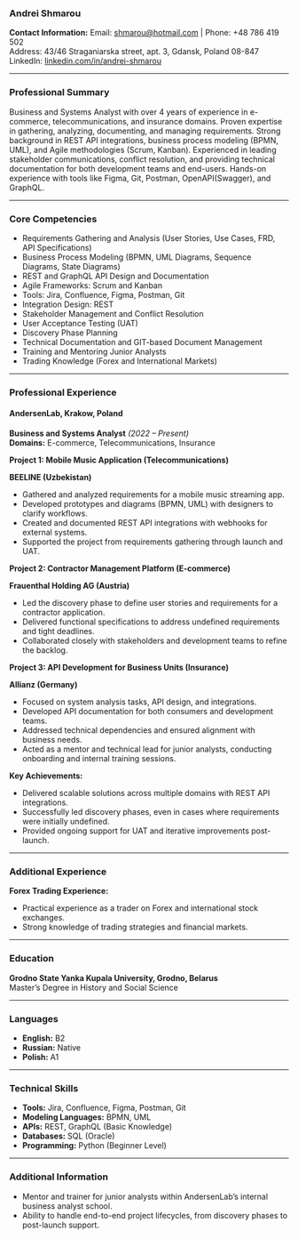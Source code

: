 
### Andrei Shmarou

**Contact Information:**
Email: shmarou@hotmail.com | Phone: +48 786 419 502  
Address: 43/46 Straganiarska street, apt. 3, Gdansk, Poland 08-847  
LinkedIn: [linkedin.com/in/andrei-shmarou](https://www.linkedin.com/in/andrei-shmarou-7270478a/)  

---

### **Professional Summary**

Business and Systems Analyst with over 4 years of experience in e-commerce, telecommunications, and insurance domains. 
Proven expertise in gathering, analyzing, documenting, and managing requirements. Strong background in REST API integrations, business process modeling (BPMN, UML), and Agile methodologies (Scrum, Kanban). 
Experienced in leading stakeholder communications, conflict resolution, and providing technical documentation for both development teams and end-users. Hands-on experience with tools like Figma, Git, Postman, OpenAPI(Swagger), and GraphQL.

---

### **Core Competencies**

- Requirements Gathering and Analysis (User Stories, Use Cases, FRD, API Specifications)  
- Business Process Modeling (BPMN, UML Diagrams, Sequence Diagrams, State Diagrams)  
- REST and GraphQL API Design and Documentation  
- Agile Frameworks: Scrum and Kanban  
- Tools: Jira, Confluence, Figma, Postman, Git  
- Integration Design: REST  
- Stakeholder Management and Conflict Resolution  
- User Acceptance Testing (UAT)
- Discovery Phase Planning 
- Technical Documentation and GIT-based Document Management  
- Training and Mentoring Junior Analysts  
- Trading Knowledge (Forex and International Markets)  

---

### **Professional Experience**

#### **AndersenLab, Krakow, Poland**  
**Business and Systems Analyst** *(2022 – Present)*  
**Domains:** E-commerce, Telecommunications, Insurance  

**Project 1: Mobile Music Application (Telecommunications)** 

**BEELINE (Uzbekistan)**
- Gathered and analyzed requirements for a mobile music streaming app.  
- Developed prototypes and diagrams (BPMN, UML) with designers to clarify workflows.  
- Created and documented REST API integrations with webhooks for external systems.  
- Supported the project from requirements gathering through launch and UAT.  

**Project 2: Contractor Management Platform (E-commerce)** 

**Frauenthal Holding AG (Austria)**
- Led the discovery phase to define user stories and requirements for a contractor application.  
- Delivered functional specifications to address undefined requirements and tight deadlines.  
- Collaborated closely with stakeholders and development teams to refine the backlog.  

**Project 3: API Development for Business Units (Insurance)**

**Allianz (Germany)**
- Focused on system analysis tasks, API design, and integrations.  
- Developed API documentation for both consumers and development teams.  
- Addressed technical dependencies and ensured alignment with business needs.  
- Acted as a mentor and technical lead for junior analysts, conducting onboarding and internal training sessions.  

**Key Achievements:**
- Delivered scalable solutions across multiple domains with REST API integrations.  
- Successfully led discovery phases, even in cases where requirements were initially undefined.  
- Provided ongoing support for UAT and iterative improvements post-launch.  

---

### **Additional Experience**

**Forex Trading Experience:**
- Practical experience as a trader on Forex and international stock exchanges.  
- Strong knowledge of trading strategies and financial markets.  

---

### **Education**
**Grodno State Yanka Kupala University, Grodno, Belarus**  
Master’s Degree in History and Social Science  

---

### **Languages**
- **English:** B2  
- **Russian:** Native  
- **Polish:** A1  

---

### **Technical Skills**
- **Tools:** Jira, Confluence, Figma, Postman, Git  
- **Modeling Languages:** BPMN, UML  
- **APIs:** REST, GraphQL (Basic Knowledge)  
- **Databases:** SQL (Oracle)  
- **Programming:** Python (Beginner Level)  

---

### **Additional Information**
- Mentor and trainer for junior analysts within AndersenLab’s internal business analyst school.  
- Ability to handle end-to-end project lifecycles, from discovery phases to post-launch support.  


